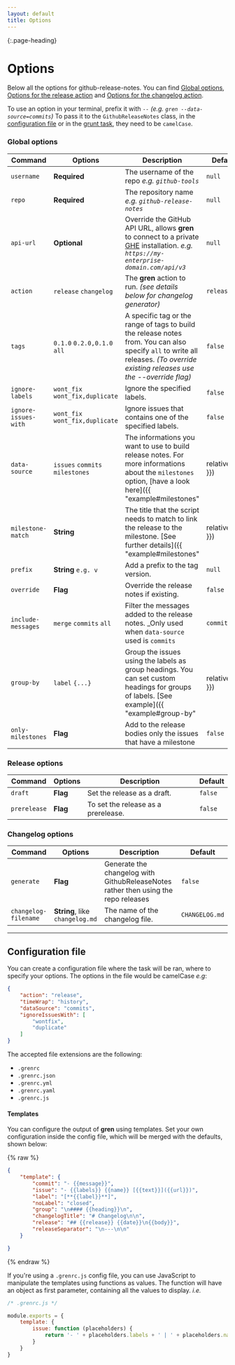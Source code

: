 ```yaml
---
layout: default
title: Options
---
```


{:.page-heading}
# Options

Below all the options for github-release-notes.
You can find [Global options](#global-options), [Options for the release action](#release-options) and [Options for the changelog action](#changelog-options).

To use an option in your terminal, prefix it with `--` _(e.g. `gren --data-source=commits`)_
To pass it to the `GithubReleaseNotes` class, in the [configuration file](#configuration-file) or in the [grunt task](https://github.com/github-tools/grunt-github-release-notes), they need to be `camelCase`.

### Global options

| Command | Options | Description | Default |
| ------- | ------- | ----------- | ------- |
| `username` | **Required** | The username of the repo _e.g. `github-tools`_ | `null` |
| `repo` | **Required** | The repository name _e.g. `github-release-notes`_ | `null` |
| `api-url` | **Optional** | Override the GitHub API URL, allows **gren** to connect to a private [GHE](https://enterprise.github.com/) installation. _e.g. `https://my-enterprise-domain.com/api/v3`_ | `null` |
| `action`| `release` `changelog` | The **gren** action to run. _(see details below for changelog generator)_ | `release` |
| `tags`    |   `0.1.0` `0.2.0,0.1.0` `all` |   A specific tag or the range of tags to build the release notes from. You can also specify `all` to write all releases. _(To override  existing releases use the --override flag)_ | `false` |
| `ignore-labels` | `wont_fix` `wont_fix,duplicate` | Ignore the specified labels. | `false` |
| `ignore-issues-with` | `wont_fix` `wont_fix,duplicate` | Ignore issues that contains one of the specified labels. | `false` |
| `data-source` | `issues` `commits` `milestones` | The informations you want to use to build release notes. For more informations about the `milestones` option, [have a look here]({{ "example#milestones" | relative_url }}) | `issues` |
| `milestone-match` | **String** | The title that the script needs to match to link the release to the milestone. [See further details]({{ "example#milestones" | relative_url }}) | `null` |
| `prefix` | **String** `e.g. v` | Add a prefix to the tag version. | `null` |
| `override` | **Flag** | Override the release notes if existing. | `false` |
| `include-messages` | `merge` `commits` `all` | Filter the messages added to the release notes. _Only used when `data-source` used is `commits` | `commits` |
| `group-by` | `label` `{...}` | Group the issues using the labels as group headings. You can set custom headings for groups of labels. [See example]({{ "example#group-by" | relative_url }}) | `false` |
| `only-milestones` | **Flag** | Add to the release bodies only the issues that have a milestone | `false` |

### Release options

| Command | Options | Description | Default |
| ------- | ------- | ----------- | ------- |
| `draft` | **Flag** | Set the release as a draft. | `false` |
| `prerelease` | **Flag** | To set the release as a prerelease. | `false` |

### Changelog options

| Command | Options | Description | Default |
| ------- | ------- | ----------- | ------- |
| `generate` | **Flag** | Generate the changelog with GithubReleaseNotes rather then using the repo releases | `false` |
| `changelog-filename` | **String**, like `changelog.md` | The name of the changelog file. | `CHANGELOG.md` |

---

## Configuration file

You can create a configuration file where the task will be ran, where to specify your options.
The options in the file would be camelCase *e.g*:

```json
{
    "action": "release",
    "timeWrap": "history",
    "dataSource": "commits",
    "ignoreIssuesWith": [
        "wontfix",
        "duplicate"
    ]
}
```

The accepted file extensions are the following:

- `.grenrc`
- `.grenrc.json`
- `.grenrc.yml`
- `.grenrc.yaml`
- `.grenrc.js`

#### Templates

You can configure the output of **gren** using templates. Set your own configuration inside the config file, which will be merged with the defaults, shown below:

{% raw %}
```json
{
    "template": {
        "commit": "- {{message}}",
        "issue": "- {{labels}} {{name}} [{{text}}]({{url}})",
        "label": "[**{{label}}**]",
        "noLabel": "closed",
        "group": "\n#### {{heading}}\n",
        "changelogTitle": "# Changelog\n\n",
        "release": "## {{release}} {{date}}\n{{body}}",
        "releaseSeparator": "\n---\n\n"
    }

}
```
{% endraw %}

If you're using a `.grenrc.js` config file, you can use JavaScript to manipulate the templates using functions as values.
The function will have an object as first parameter, containing all the values to display. _i.e._

```javascript
/* .grenrc.js */

module.exports = {
    template: {
        issue: function (placeholders) {
            return '- ' + placeholders.labels + ' | ' + placeholders.name.toLowerCase();
        }
    }
}
```
